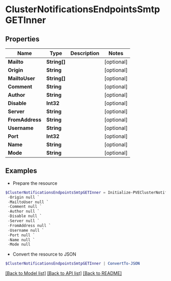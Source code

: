 # ClusterNotificationsEndpointsSmtpGETInner
## Properties

Name | Type | Description | Notes
------------ | ------------- | ------------- | -------------
**Mailto** | **String[]** |  | [optional] 
**Origin** | **String** |  | [optional] 
**MailtoUser** | **String[]** |  | [optional] 
**Comment** | **String** |  | [optional] 
**Author** | **String** |  | [optional] 
**Disable** | **Int32** |  | [optional] 
**Server** | **String** |  | [optional] 
**FromAddress** | **String** |  | [optional] 
**Username** | **String** |  | [optional] 
**Port** | **Int32** |  | [optional] 
**Name** | **String** |  | [optional] 
**Mode** | **String** |  | [optional] 

## Examples

- Prepare the resource
```powershell
$ClusterNotificationsEndpointsSmtpGETInner = Initialize-PVEClusterNotificationsEndpointsSmtpGETInner  -Mailto null `
 -Origin null `
 -MailtoUser null `
 -Comment null `
 -Author null `
 -Disable null `
 -Server null `
 -FromAddress null `
 -Username null `
 -Port null `
 -Name null `
 -Mode null
```

- Convert the resource to JSON
```powershell
$ClusterNotificationsEndpointsSmtpGETInner | ConvertTo-JSON
```

[[Back to Model list]](../README.md#documentation-for-models) [[Back to API list]](../README.md#documentation-for-api-endpoints) [[Back to README]](../README.md)

